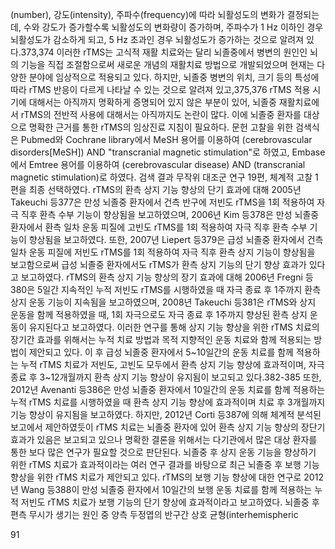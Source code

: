 (number), 강도(intensity), 주파수(frequency)에 따라 뇌활성도의 변화가 결정되는데, 수와 강도가 증가할수록 뇌활성도의 변화량이 증가하며, 주파수가 1 Hz 이하인 경우 뇌활성도가 감소하게 되고, 5 Hz 초과인 경우 뇌활성도가 증가하는 것으로 알려져 있다.373,374 이러한 rTMS는 고식적 재활 치료와는 달리 뇌졸중에서 병변의 원인인 뇌의 기능을 직접 조절함으로써 새로운 개념의 재활치료 방법으로 개발되었으며 현재는 다양한 분야에 임상적으로 적용되고 있다. 하지만, 뇌졸중 병변의 위치, 크기 등의 특성에 따라 rTMS 반응이 다르게 나타날 수 있는 것으로 알려져 있고,375,376 rTMS 적용 시기에 대해서는 아직까지 명확하게 증명되어 있지 않은 부분이 있어, 뇌졸중 재활치료에서 rTMS의 전반적 사용에 대해서는 아직까지도 논란이 많다. 이에 뇌졸중 환자를 대상으로 명확한 근거를 통한 rTMS의 임상진료 지침이 필요하다.
문헌 고찰을 위한 검색식은 Pubmed와 Cochrane library에서 MeSH 용어를 이용하여 (cerebrovascular disorders[MeSH]) AND "transcranial magnetic stimulation"로 하였고, Embase에서 Emtree 용어를 이용하여 (cerebrovascular disease) AND (transcranial magnetic stimulation)로 하였다. 검색 결과 무작위 대조군 연구 19편, 체계적 고찰 1편을 최종 선택하였다.
rTMS의 환측 상지 기능 향상의 단기 효과에 대해 2005년 Takeuchi 등377은 만성 뇌졸중 환자에서 건측 반구에 저빈도 rTMS을 1회 적용하여 자극 직후 환측 수부 기능이 향상됨을 보고하였으며, 2006년 Kim 등378은 만성 뇌졸중 환자에서 환측 일차 운동 피질에 고빈도 rTMS를 1회 적용하여 자극 직후 환측 수부 기능이 향상됨을 보고하였다. 또한, 2007년 Liepert 등379은 급성 뇌졸중 환자에서 건측 일차 운동 피질에 저빈도 rTMS를 1회 적용하여 자극 직후 환측 상지 기능이 향상됨을 보고함으로써 급성 뇌졸중 환자에서도 rTMS가 환측 상지 기능의 단기 향상 효과가 있다고 보고하였다. rTMS의 환측 상지 기능 향상의 장기 효과에 대해 2006년 Fregni 등380은 5일간 지속적인 누적 저빈도 rTMS를 시행하였을 때 자극 종료 후 1주까지 환측 상지 운동 기능이 지속됨을 보고하였으며, 2008년 Takeuchi 등381은 rTMS와 상지 운동을 함께 적용하였을 때, 1회 자극으로도 자극 종료 후 1주까지 향상된 환측 상지 운동이 유지된다고 보고하였다. 이러한 연구를 통해 상지 기능 향상을 위한 rTMS 치료의 장기간 효과를 위해서는 누적 치료 방법과 목적 지향적인 운동 치료와 함께 적용되는 방법이 제안되고 있다. 이 후 급성 뇌졸중 환자에서 5~10일간의 운동 치료를 함께 적용하는 누적 rTMS 치료가 저빈도, 고빈도 모두에서 환측 상지 기능 향상에 효과적이며, 자극 종료 후 3~12개월까지 환측 상지 기능 향상이 유지됨이 보고되고 있다.382-385 또한, 2012년 Avenanti 등386은 만성 뇌졸중 환자에서 10일간의 운동 치료를 함께 적용하는 누적 rTMS 치료를 시행하였을 때 환측 상지 기능 향상에 효과적이며 치료 후 3개월까지 기능 향상이 유지됨을 보고하였다. 하지만, 2012년 Corti 등387에 의해 체계적 분석된 보고에서 제안하였듯이 rTMS 치료는 뇌졸중 환자에 있어 환측 상지 기능 향상의 장단기 효과가 있음은 보고되고 있으나 명확한 결론을 위해서는 다기관에서 많은 대상 환자를 통한 보다 많은 연구가 필요할 것으로 판단된다.
뇌졸중 후 상지 운동 기능을 향상하기 위한 rTMS 치료가 효과적이라는 여러 연구 결과를 바탕으로 최근 뇌졸중 후 보행 기능 향상을 위한 rTMS 치료가 제안되고 있다. rTMS의 보행 기능 향상에 대한 연구로 2012년 Wang 등388이 만성 뇌졸중 환자에서 10일간의 보행 운동 치료를 함께 적용하는 누적 저빈도 rTMS 치료가 보행 기능의 단기 향상에 효과적이라고 보고하였다.
뇌졸중 후 편측 무시가 생기는 원인 중 양측 두정엽의 반구간 상호 균형(interhemispheric

<PAGE>91